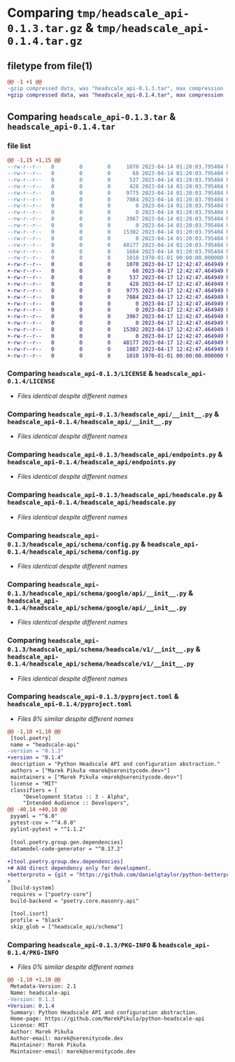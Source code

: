 # Comparing `tmp/headscale_api-0.1.3.tar.gz` & `tmp/headscale_api-0.1.4.tar.gz`

## filetype from file(1)

```diff
@@ -1 +1 @@
-gzip compressed data, was "headscale_api-0.1.3.tar", max compression
+gzip compressed data, was "headscale_api-0.1.4.tar", max compression
```

## Comparing `headscale_api-0.1.3.tar` & `headscale_api-0.1.4.tar`

### file list

```diff
@@ -1,15 +1,15 @@
--rw-r--r--   0        0        0     1070 2023-04-14 01:20:03.795404 headscale_api-0.1.3/LICENSE
--rw-r--r--   0        0        0       68 2023-04-14 01:20:03.795404 headscale_api-0.1.3/README.md
--rw-r--r--   0        0        0      537 2023-04-14 01:20:03.795404 headscale_api-0.1.3/headscale_api/__init__.py
--rw-r--r--   0        0        0      428 2023-04-14 01:20:03.795404 headscale_api-0.1.3/headscale_api/config.py
--rw-r--r--   0        0        0     9775 2023-04-14 01:20:03.795404 headscale_api-0.1.3/headscale_api/endpoints.py
--rw-r--r--   0        0        0     7084 2023-04-14 01:20:03.795404 headscale_api-0.1.3/headscale_api/headscale.py
--rw-r--r--   0        0        0        0 2023-04-14 01:20:03.795404 headscale_api-0.1.3/headscale_api/py.typed
--rw-r--r--   0        0        0        0 2023-04-14 01:20:03.795404 headscale_api-0.1.3/headscale_api/schema/__init__.py
--rw-r--r--   0        0        0     3967 2023-04-14 01:20:03.795404 headscale_api-0.1.3/headscale_api/schema/config.py
--rw-r--r--   0        0        0        0 2023-04-14 01:20:03.795404 headscale_api-0.1.3/headscale_api/schema/google/__init__.py
--rw-r--r--   0        0        0    15302 2023-04-14 01:20:03.795404 headscale_api-0.1.3/headscale_api/schema/google/api/__init__.py
--rw-r--r--   0        0        0        0 2023-04-14 01:20:03.795404 headscale_api-0.1.3/headscale_api/schema/headscale/__init__.py
--rw-r--r--   0        0        0    48177 2023-04-14 01:20:03.795404 headscale_api-0.1.3/headscale_api/schema/headscale/v1/__init__.py
--rw-r--r--   0        0        0     1684 2023-04-14 01:20:03.795404 headscale_api-0.1.3/pyproject.toml
--rw-r--r--   0        0        0     1010 1970-01-01 00:00:00.000000 headscale_api-0.1.3/PKG-INFO
+-rw-r--r--   0        0        0     1070 2023-04-17 12:42:47.464949 headscale_api-0.1.4/LICENSE
+-rw-r--r--   0        0        0       68 2023-04-17 12:42:47.464949 headscale_api-0.1.4/README.md
+-rw-r--r--   0        0        0      537 2023-04-17 12:42:47.464949 headscale_api-0.1.4/headscale_api/__init__.py
+-rw-r--r--   0        0        0      428 2023-04-17 12:42:47.464949 headscale_api-0.1.4/headscale_api/config.py
+-rw-r--r--   0        0        0     9775 2023-04-17 12:42:47.464949 headscale_api-0.1.4/headscale_api/endpoints.py
+-rw-r--r--   0        0        0     7084 2023-04-17 12:42:47.464949 headscale_api-0.1.4/headscale_api/headscale.py
+-rw-r--r--   0        0        0        0 2023-04-17 12:42:47.464949 headscale_api-0.1.4/headscale_api/py.typed
+-rw-r--r--   0        0        0        0 2023-04-17 12:42:47.464949 headscale_api-0.1.4/headscale_api/schema/__init__.py
+-rw-r--r--   0        0        0     3967 2023-04-17 12:42:47.464949 headscale_api-0.1.4/headscale_api/schema/config.py
+-rw-r--r--   0        0        0        0 2023-04-17 12:42:47.464949 headscale_api-0.1.4/headscale_api/schema/google/__init__.py
+-rw-r--r--   0        0        0    15302 2023-04-17 12:42:47.464949 headscale_api-0.1.4/headscale_api/schema/google/api/__init__.py
+-rw-r--r--   0        0        0        0 2023-04-17 12:42:47.464949 headscale_api-0.1.4/headscale_api/schema/headscale/__init__.py
+-rw-r--r--   0        0        0    48177 2023-04-17 12:42:47.464949 headscale_api-0.1.4/headscale_api/schema/headscale/v1/__init__.py
+-rw-r--r--   0        0        0     1887 2023-04-17 12:42:47.464949 headscale_api-0.1.4/pyproject.toml
+-rw-r--r--   0        0        0     1010 1970-01-01 00:00:00.000000 headscale_api-0.1.4/PKG-INFO
```

### Comparing `headscale_api-0.1.3/LICENSE` & `headscale_api-0.1.4/LICENSE`

 * *Files identical despite different names*

### Comparing `headscale_api-0.1.3/headscale_api/__init__.py` & `headscale_api-0.1.4/headscale_api/__init__.py`

 * *Files identical despite different names*

### Comparing `headscale_api-0.1.3/headscale_api/endpoints.py` & `headscale_api-0.1.4/headscale_api/endpoints.py`

 * *Files identical despite different names*

### Comparing `headscale_api-0.1.3/headscale_api/headscale.py` & `headscale_api-0.1.4/headscale_api/headscale.py`

 * *Files identical despite different names*

### Comparing `headscale_api-0.1.3/headscale_api/schema/config.py` & `headscale_api-0.1.4/headscale_api/schema/config.py`

 * *Files identical despite different names*

### Comparing `headscale_api-0.1.3/headscale_api/schema/google/api/__init__.py` & `headscale_api-0.1.4/headscale_api/schema/google/api/__init__.py`

 * *Files identical despite different names*

### Comparing `headscale_api-0.1.3/headscale_api/schema/headscale/v1/__init__.py` & `headscale_api-0.1.4/headscale_api/schema/headscale/v1/__init__.py`

 * *Files identical despite different names*

### Comparing `headscale_api-0.1.3/pyproject.toml` & `headscale_api-0.1.4/pyproject.toml`

 * *Files 8% similar despite different names*

```diff
@@ -1,10 +1,10 @@
 [tool.poetry]
 name = "headscale-api"
-version = "0.1.3"
+version = "0.1.4"
 description = "Python Headscale API and configuration abstraction."
 authors = ["Marek Pikuła <marek@serenitycode.dev>"]
 maintainers = ["Marek Pikuła <marek@serenitycode.dev>"]
 license = "MIT"
 classifiers = [
     "Development Status :: 3 - Alpha",
     "Intended Audience :: Developers",
@@ -40,14 +40,18 @@
 pyyaml = "^6.0"
 pytest-cov = "^4.0.0"
 pylint-pytest = "^1.1.2"
 
 [tool.poetry.group.gen.dependencies]
 datamodel-code-generator = "^0.17.2"
 
+[tool.poetry.group.dev.dependencies]
+# Add direct dependency only for development.
+betterproto = {git = "https://github.com/danielgtaylor/python-betterproto.git", rev = "master", extras = ["compiler"]}
+
 [build-system]
 requires = ["poetry-core"]
 build-backend = "poetry.core.masonry.api"
 
 [tool.isort]
 profile = "black"
 skip_glob = ["headscale_api/schema"]
```

### Comparing `headscale_api-0.1.3/PKG-INFO` & `headscale_api-0.1.4/PKG-INFO`

 * *Files 0% similar despite different names*

```diff
@@ -1,10 +1,10 @@
 Metadata-Version: 2.1
 Name: headscale-api
-Version: 0.1.3
+Version: 0.1.4
 Summary: Python Headscale API and configuration abstraction.
 Home-page: https://github.com/MarekPikula/python-headscale-api
 License: MIT
 Author: Marek Pikuła
 Author-email: marek@serenitycode.dev
 Maintainer: Marek Pikuła
 Maintainer-email: marek@serenitycode.dev
```

